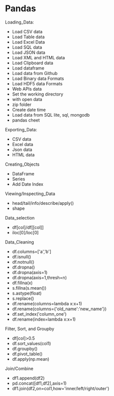 # Pandas

Loading_Data:
   - Load CSV data
   - Load Table data
   - Load Excel Data
   - Load SQL data
   - Load JSON data
   - Load XML and HTML data
   - Load Clipboard data
   - Load dataframe
   - Load data from Github
   - Load Binary data Formats
   - Load HDF5 data Formats
   - Web APIs data
   - Set the working directory
   - with open data
   - zip folder
   - Create date time
   - Load data from SQL lite, sql, mongodb
   - pandas cheet

Exporting_Data:
   - CSV data 
   - Excel data
   - Json data
   - HTML data

Creating_Objects
   - DataFrame 
   - Series 
   - Add Date Index
   
Viewing/Inspecting_Data
   - head/tail/info/describe/apply()
   - shape

Data_selection
   - df[col]/df[[col]]
   - iloc[0]/loc[0]

Data_Cleaning
   - df.columns=['a','b']
   - df.isnull()
   - df.notnull()
   - df.dropna()
   - df.dropna(axis=1)
   - df.dropna(axis=1,thresh=n)
   - df.fillna(x)
   - s.fillna(s.mean())
   - s.astype(float)
   - s.replace()
   - df.rename(columns=lambda x:x+1)
   - df.rename(columns={'old_name':'new_name'})
   - df.set_index('column_one')
   - df.rename(index=lambda x:x+1)

Filter, Sort, and Groupby
   - df[col]>0.5
   - df.sort_values(col1)
   - df.groupby()
   - df.pivot_table()
   - df.apply(np.mean)

Join/Combine
   - df1.append(df2)
   - pd.concat([df1,df2],axis=1)
   - df1.join(df2,on=col1,how='inner/left/right/outer')
